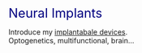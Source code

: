 <span style="color: navy; font-size: 25px;"> Neural Implants <br>

Introduce my [implantabale devices](https://jhlee9708.github.io/research/). <br>
Optogenetics, multifunctional, brain...
